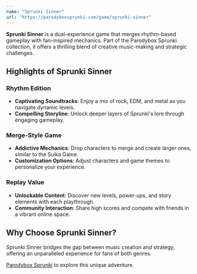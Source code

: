 ```yaml
---
name: "Sprunki Sinner"
url: "https://parodyboxsprunki.com/game/sprunki-sinner"
---
```


**Sprunki Sinner** is a dual-experience game that merges rhythm-based gameplay with fan-inspired mechanics. Part of the Parodybox Sprunki collection, it offers a thrilling blend of creative music-making and strategic challenges.

## Highlights of Sprunki Sinner

### **Rhythm Edition**
- **Captivating Soundtracks**: Enjoy a mix of rock, EDM, and metal as you navigate dynamic levels.
- **Compelling Storyline**: Unlock deeper layers of Sprunki's lore through engaging gameplay.

### **Merge-Style Game**
- **Addictive Mechanics**: Drop characters to merge and create larger ones, similar to the Suika Game.
- **Customization Options**: Adjust characters and game themes to personalize your experience.

### **Replay Value**
- **Unlockable Content**: Discover new levels, power-ups, and story elements with each playthrough.
- **Community Interaction**: Share high scores and compete with friends in a vibrant online space.

## Why Choose Sprunki Sinner?

Sprunki Sinner bridges the gap between music creation and strategy, offering an unparalleled experience for fans of both genres.

[Parodybox Sprunki](https://parodyboxsprunki.com/game/sprunki-sinner) to explore this unique adventure.
